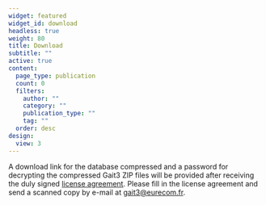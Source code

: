 ```yaml
---
widget: featured
widget_id: download
headless: true
weight: 80
title: Download
subtitle: ""
active: true
content:
  page_type: publication
  count: 0
  filters:
    author: ""
    category: ""
    publication_type: ""
    tag: ""
  order: desc
design:
  view: 3
---
```

<!--StartFragment-->

A download link for the database compressed and a password for decrypting the compressed Gait3 ZIP files will be provided after receiving the duly signed [license agreement](http://gait3.eurecom.fr/license/gait3_UsageAgreement.pdf). Please fill in the license agreement and send a scanned copy by e-mail at [gait3@eurecom.fr](mailto:gait3@eurecom.fr).



<!--EndFragment-->